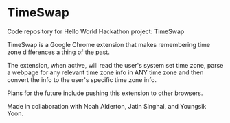 # TimeSwap
Code repository for Hello World Hackathon project: TimeSwap

TimeSwap is a Google Chrome extension that makes remembering time zone differences a thing of the past.

The extension, when active, will read the user's system set time zone, parse a webpage for any relevant time zone info in ANY time zone and then convert the info to the user's specific time zone info.

Plans for the future include pushing this extension to other browsers.

Made in collaboration with Noah Alderton, Jatin Singhal, and Youngsik Yoon.
